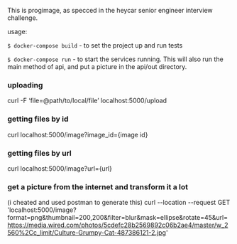 This is progimage, as specced in the heycar senior engineer interview challenge.

usage:

`$ docker-compose build` - to set the project up and run tests

`$ docker-compose run` - to start the services running. This will also run the main method of api, and put a picture in the api/out directory.

### uploading

curl -F ‘file=@path/to/local/file’ localhost:5000/upload

### getting files by id

curl localhost:5000/image?image_id={image id}

### getting files by url

curl localhost:5000/image?url={url}

### get a picture from the internet and transform it a lot

(i cheated and used postman to generate this)
curl --location --request GET 'localhost:5000/image?format=png&thumbnail=200,200&filter=blur&mask=ellipse&rotate=45&url=https://media.wired.com/photos/5cdefc28b2569892c06b2ae4/master/w_2560%2Cc_limit/Culture-Grumpy-Cat-487386121-2.jpg'
